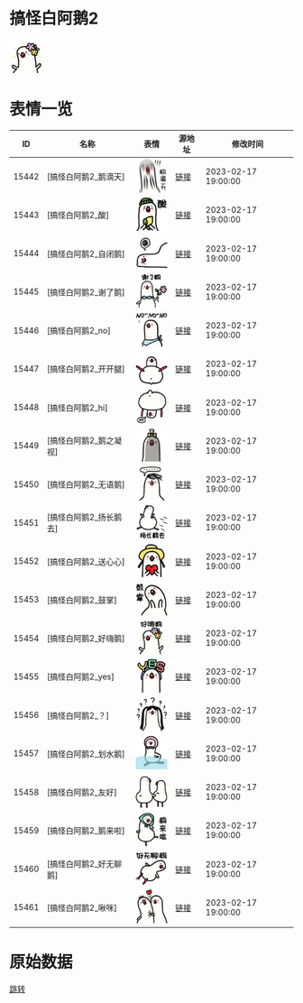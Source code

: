 # 搞怪白阿鹅2

<img src="./cover.png" height="60" alt="cover" />

# 表情一览

|ID|名称|表情|源地址|修改时间|
|----|----|----|----|----|
|15442|[搞怪白阿鹅2_鹅滴天]|<img src="./pic/015442_%5B搞怪白阿鹅2_鹅滴天%5D.png" height="60" alt="鹅滴天"/>|[链接](https://i0.hdslb.com/bfs/garb/8250e207f7636c399325c7e586cfe4003daf9e2f.png)|2023-02-17 19:00:00|
|15443|[搞怪白阿鹅2_酸]|<img src="./pic/015443_%5B搞怪白阿鹅2_酸%5D.png" height="60" alt="酸"/>|[链接](https://i0.hdslb.com/bfs/garb/5883392370b77b9931f26d5548ebf7ae4ad4a2dc.png)|2023-02-17 19:00:00|
|15444|[搞怪白阿鹅2_自闭鹅]|<img src="./pic/015444_%5B搞怪白阿鹅2_自闭鹅%5D.png" height="60" alt="自闭鹅"/>|[链接](https://i0.hdslb.com/bfs/garb/f38dbf717d3535137b2296bb3e2b6580a7e02d29.png)|2023-02-17 19:00:00|
|15445|[搞怪白阿鹅2_谢了鹅]|<img src="./pic/015445_%5B搞怪白阿鹅2_谢了鹅%5D.png" height="60" alt="谢了鹅"/>|[链接](https://i0.hdslb.com/bfs/garb/e2096acc60a5e4e654372e7ff69f41a8a2c2fa60.png)|2023-02-17 19:00:00|
|15446|[搞怪白阿鹅2_no]|<img src="./pic/015446_%5B搞怪白阿鹅2_no%5D.png" height="60" alt="no"/>|[链接](https://i0.hdslb.com/bfs/garb/0cc916fe2ee000218912c2f5aac311a93a281297.png)|2023-02-17 19:00:00|
|15447|[搞怪白阿鹅2_开开腿]|<img src="./pic/015447_%5B搞怪白阿鹅2_开开腿%5D.png" height="60" alt="开开腿"/>|[链接](https://i0.hdslb.com/bfs/garb/78f1c97f21eb9ffee4c7f8106d923a00ae64dcd8.png)|2023-02-17 19:00:00|
|15448|[搞怪白阿鹅2_hi]|<img src="./pic/015448_%5B搞怪白阿鹅2_hi%5D.png" height="60" alt="hi"/>|[链接](https://i0.hdslb.com/bfs/garb/fbe6513ddb637b53662c8fd4a924fd3602a99dca.png)|2023-02-17 19:00:00|
|15449|[搞怪白阿鹅2_鹅之凝视]|<img src="./pic/015449_%5B搞怪白阿鹅2_鹅之凝视%5D.png" height="60" alt="鹅之凝视"/>|[链接](https://i0.hdslb.com/bfs/garb/ec54986845a0f45bc52df9fdfe2ac399b7f815c6.png)|2023-02-17 19:00:00|
|15450|[搞怪白阿鹅2_无语鹅]|<img src="./pic/015450_%5B搞怪白阿鹅2_无语鹅%5D.png" height="60" alt="无语鹅"/>|[链接](https://i0.hdslb.com/bfs/garb/86f90bf20b27f21fa3df210ff6a85326451ae1f1.png)|2023-02-17 19:00:00|
|15451|[搞怪白阿鹅2_扬长鹅去]|<img src="./pic/015451_%5B搞怪白阿鹅2_扬长鹅去%5D.png" height="60" alt="扬长鹅去"/>|[链接](https://i0.hdslb.com/bfs/garb/c2b8bb24188c017b5a1150cfdbbe6ebca620c133.png)|2023-02-17 19:00:00|
|15452|[搞怪白阿鹅2_送心心]|<img src="./pic/015452_%5B搞怪白阿鹅2_送心心%5D.png" height="60" alt="送心心"/>|[链接](https://i0.hdslb.com/bfs/garb/a2db97ac88ff5add0203e5220a12a75e8c77a0d8.png)|2023-02-17 19:00:00|
|15453|[搞怪白阿鹅2_鼓掌]|<img src="./pic/015453_%5B搞怪白阿鹅2_鼓掌%5D.png" height="60" alt="鼓掌"/>|[链接](https://i0.hdslb.com/bfs/garb/85ae467d78af289c274231ff7d00fbeced94f8cc.png)|2023-02-17 19:00:00|
|15454|[搞怪白阿鹅2_好嗨鹅]|<img src="./pic/015454_%5B搞怪白阿鹅2_好嗨鹅%5D.png" height="60" alt="好嗨鹅"/>|[链接](https://i0.hdslb.com/bfs/garb/4a3a563cb51a84ace0628b5408178cfe0c975cbc.png)|2023-02-17 19:00:00|
|15455|[搞怪白阿鹅2_yes]|<img src="./pic/015455_%5B搞怪白阿鹅2_yes%5D.png" height="60" alt="yes"/>|[链接](https://i0.hdslb.com/bfs/garb/124b7829c187aab77d6c3bfe43fc1326d24964fb.png)|2023-02-17 19:00:00|
|15456|[搞怪白阿鹅2_？]|<img src="./pic/015456_%5B搞怪白阿鹅2_？%5D.png" height="60" alt="？"/>|[链接](https://i0.hdslb.com/bfs/garb/7f11021caa61cc514334531f3ebfa6db20e6a25e.png)|2023-02-17 19:00:00|
|15457|[搞怪白阿鹅2_划水鹅]|<img src="./pic/015457_%5B搞怪白阿鹅2_划水鹅%5D.png" height="60" alt="划水鹅"/>|[链接](https://i0.hdslb.com/bfs/garb/0303874a746dc636ba476f44aaaa7d99c75dfcca.png)|2023-02-17 19:00:00|
|15458|[搞怪白阿鹅2_友好]|<img src="./pic/015458_%5B搞怪白阿鹅2_友好%5D.png" height="60" alt="友好"/>|[链接](https://i0.hdslb.com/bfs/garb/aab5febaead69c0eb23e1ec85ab6f13a35f4cdfb.png)|2023-02-17 19:00:00|
|15459|[搞怪白阿鹅2_鹅来啦]|<img src="./pic/015459_%5B搞怪白阿鹅2_鹅来啦%5D.png" height="60" alt="鹅来啦"/>|[链接](https://i0.hdslb.com/bfs/garb/a1535c5f9bcf734e5191e9d8b8380f89d327a035.png)|2023-02-17 19:00:00|
|15460|[搞怪白阿鹅2_好无聊鹅]|<img src="./pic/015460_%5B搞怪白阿鹅2_好无聊鹅%5D.png" height="60" alt="好无聊鹅"/>|[链接](https://i0.hdslb.com/bfs/garb/b61c7b39f76dd191f90c7df28591dfe93ff56900.png)|2023-02-17 19:00:00|
|15461|[搞怪白阿鹅2_啾咪]|<img src="./pic/015461_%5B搞怪白阿鹅2_啾咪%5D.png" height="60" alt="啾咪"/>|[链接](https://i0.hdslb.com/bfs/garb/c01572716c41b3928ee8979943d3096ad60b63a1.png)|2023-02-17 19:00:00|

# 原始数据

[跳转](./raw.json)

